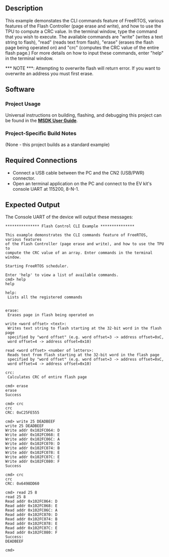 ## Description

This example demonstates the CLI commands feature of FreeRTOS, various features of the Flash Controller (page erase and write), and how to use the TPU to compute a CRC value. In the terminal window, type the command that you wish to execute. The available commands are "write" (writes a text string to flash), "read" (reads text from flash), "erase" (erases the flash page being operated on) and "crc" (computes the CRC value of the entire flash page.) For more details on how to input these commands, enter "help" in the terminal window.

*** NOTE ***: Attempting to overwrite flash will return error. If you want to overwrite an address you must first erase.


## Software

### Project Usage

Universal instructions on building, flashing, and debugging this project can be found in the **[MSDK User Guide](https://analogdevicesinc.github.io/msdk/USERGUIDE/)**.

### Project-Specific Build Notes

(None - this project builds as a standard example)

## Required Connections

-   Connect a USB cable between the PC and the CN2 (USB/PWR) connector.
-   Open an terminal application on the PC and connect to the EV kit's console UART at 115200, 8-N-1.

## Expected Output

The Console UART of the device will output these messages:

```
*************** Flash Control CLI Example ***************

This example demonstrates the CLI commands feature of FreeRTOS, various features
of the Flash Controller (page erase and write), and how to use the TPU to
compute the CRC value of an array. Enter commands in the terminal window.

Starting FreeRTOS scheduler.

Enter 'help' to view a list of available commands.
cmd> help
help

help:
 Lists all the registered commands


erase:
 Erases page in flash being operated on

write <word offset> <text>:
 Writes text string to flash starting at the 32-bit word in the flash page
 specified by "word offset" (e.g. word offset=3 -> address offset=0xC,
 word offset=4 -> address offset=0x10)

read <word offset> <number of letters>:
 Reads text from flash starting at the 32-bit word in the flash page
 specified by "word offset" (e.g. word offset=3 -> address offset=0xC,
 word offset=4 -> address offset=0x10)

crc:
 Calculates CRC of entire flash page

cmd> erase
erase
Success

cmd> crc
crc
CRC: 0xC25FE555

cmd> write 25 DEADBEEF
write 25 DEADBEEF
Write addr 0x102FC064: D
Write addr 0x102FC068: E
Write addr 0x102FC06C: A
Write addr 0x102FC070: D
Write addr 0x102FC074: B
Write addr 0x102FC078: E
Write addr 0x102FC07C: E
Write addr 0x102FC080: F
Success

cmd> crc
crc
CRC: 0x6498DD60

cmd> read 25 8
read 25 8
Read addr 0x102FC064: D
Read addr 0x102FC068: E
Read addr 0x102FC06C: A
Read addr 0x102FC070: D
Read addr 0x102FC074: B
Read addr 0x102FC078: E
Read addr 0x102FC07C: E
Read addr 0x102FC080: F
Success:
DEADBEEF

cmd>
```